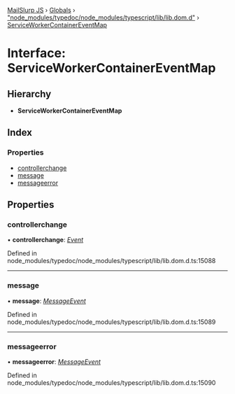 [MailSlurp JS](../README.md) › [Globals](../globals.md) › ["node_modules/typedoc/node_modules/typescript/lib/lib.dom.d"](../modules/_node_modules_typedoc_node_modules_typescript_lib_lib_dom_d_.md) › [ServiceWorkerContainerEventMap](_node_modules_typedoc_node_modules_typescript_lib_lib_dom_d_.serviceworkercontainereventmap.md)

# Interface: ServiceWorkerContainerEventMap

## Hierarchy

* **ServiceWorkerContainerEventMap**

## Index

### Properties

* [controllerchange](_node_modules_typedoc_node_modules_typescript_lib_lib_dom_d_.serviceworkercontainereventmap.md#controllerchange)
* [message](_node_modules_typedoc_node_modules_typescript_lib_lib_dom_d_.serviceworkercontainereventmap.md#message)
* [messageerror](_node_modules_typedoc_node_modules_typescript_lib_lib_dom_d_.serviceworkercontainereventmap.md#messageerror)

## Properties

###  controllerchange

• **controllerchange**: *[Event](_node_modules_typedoc_node_modules_typescript_lib_lib_dom_d_.event.md)*

Defined in node_modules/typedoc/node_modules/typescript/lib/lib.dom.d.ts:15088

___

###  message

• **message**: *[MessageEvent](_node_modules_typedoc_node_modules_typescript_lib_lib_dom_d_.messageevent.md)*

Defined in node_modules/typedoc/node_modules/typescript/lib/lib.dom.d.ts:15089

___

###  messageerror

• **messageerror**: *[MessageEvent](_node_modules_typedoc_node_modules_typescript_lib_lib_dom_d_.messageevent.md)*

Defined in node_modules/typedoc/node_modules/typescript/lib/lib.dom.d.ts:15090

